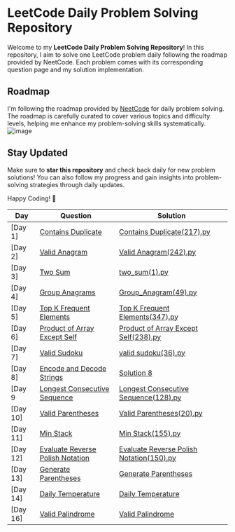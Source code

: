 # LeetCode Daily Problem Solving Repository

Welcome to my **LeetCode Daily Problem Solving Repository**! In this repository, I aim to solve one LeetCode problem daily following the roadmap provided by NeetCode. Each problem comes with its corresponding question page and my solution implementation.

## Roadmap

I'm following the roadmap provided by [NeetCode](https://neetcode.io/roadmap) for daily problem solving. The roadmap is carefully curated to cover various topics and difficulty levels, helping me enhance my problem-solving skills systematically.
![image](https://github.com/MrARwho/LeetCode--with-me-/assets/101528224/46057c68-5c82-422b-997a-e9165c337bdf)


## Stay Updated

Make sure to **star this repository** and check back daily for new problem solutions! You can also follow my progress and gain insights into problem-solving strategies through daily updates.

Happy Coding! 🚀

| Day | Question                            | Solution |
|-----|-------------------------------------|----------|
| [Day 1]| [Contains Duplicate](https://leetcode.com/problems/contains-duplicate/) | [Contains Duplicate(217).py](./Array_And_Hashing/Contains_Duplicate(217).py) |
| [Day 2]| [Valid Anagram](https://leetcode.com/problems/valid-anagram/) |  [Valid Anagram(242).py](./Array_And_Hashing/Valid_Anagram(242).py)  |
| [Day 3]| [Two Sum](https://leetcode.com/problems/two-sum/) |[two_sum(1).py](./Array_And_Hashing/two_sum(1).py)|
| [Day 4]| [Group Anagrams](https://leetcode.com/problems/group-anagrams/) | [Group_Anagram(49).py](./Array_And_Hashing/Group_Anagram(49).py)  |
| [Day 5]| [Top K Frequent Elements](https://leetcode.com/problems/top-k-frequent-elements/) |[Top K Frequent Elements(347).py](./Array_And_Hashing/Top_K_Frequent_Elements(347).py) |
| [Day 6]| [Product of Array Except Self](https://leetcode.com/problems/product-of-array-except-self/) | [Product of Array Except Self(238).py](./Array_And_Hashing/Product_of_Array_Except_Self(238).py)|
| [Day 7]| [Valid Sudoku](https://leetcode.com/problems/valid-sudoku/) | [valid sudoku(36).py](./Array_And_Hashing/valid_sudoku(36).py) |
| [Day 8]| [Encode and Decode Strings](./Questions/Day_8_Encode_and_Decode_Strings.md) | [Solution 8](./Solutions/Day_8_Encode_and_Decode_Strings.py) |
| [Day 9| [Longest Consecutive Sequence](https://leetcode.com/problems/longest-consecutive-sequence/) |[Longest Consecutive Sequence(128).py](./Array_And_Hashing/Longest_Consecutive_Sequence(128).py)|
| [Day 10] | [Valid Parentheses](https://leetcode.com/problems/valid-parentheses/) | [Valid Parentheses(20).py](./Valid_Parentheses(20).py) |
| [Day 11] | [Min Stack](https://leetcode.com/problems/min-stack/) | [Min Stack(155).py](./Stack/Min_Stack(155).py) |
| [Day 12] | [Evaluate Reverse Polish Notation](https://leetcode.com/problems/evaluate-reverse-polish-notation/) | [Evaluate Reverse Polish Notation(150).py](./Stack/Evaluate_Reverse_Polish_Notation(150).py) |
| [Day 13] | [Generate Parentheses](https://leetcode.com/problems/generate-parentheses/) | [Generate Parentheses](./Stack/Generate_Parentheses(22).py) |
| [Day 14] | [Daily Temperature](https://leetcode.com/problems/daily-temperature/) | [Daily Temperature](./Stack/Daily_Temperatures(739).py) |
| [Day 16] | [Valid Palindrome](https://leetcode.com/problems/Valid-Palindrome) | [Valid Palindrome](./2_Pointers/Valid_Palindrome(125).py) |
